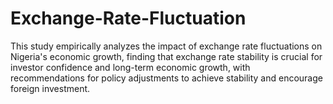 # Exchange-Rate-Fluctuation
This study empirically analyzes the impact of exchange rate fluctuations on Nigeria's economic growth, finding that exchange rate stability is crucial for investor confidence and long-term economic growth, with recommendations for policy adjustments to achieve stability and encourage foreign investment.

